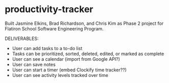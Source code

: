 # productivity-tracker

Built Jasmine Elkins, Brad Richardson, and Chris Kim as Phase 2 project for Flatiron School Software Engineering Program.

DELIVERABLES:

- User can add tasks to a to-do list
- Tasks can be prioritized, sorted, deleted, edited, or marked as complete
- User can see a calendar (import from Google API?)
- User can save notes
- User can start a timer (embed Clockify time tracker??)
- User can see activity levels tracked over time
